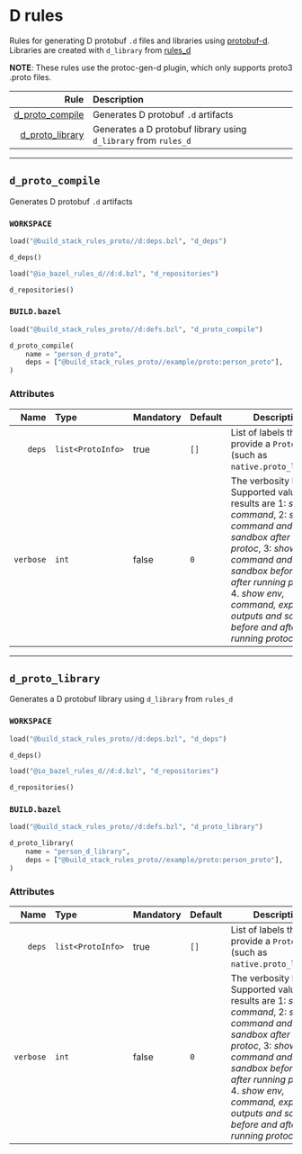 # D rules

Rules for generating D protobuf `.d` files and libraries using [protobuf-d](https://github.com/dcarp/protobuf-d). Libraries are created with `d_library` from [rules_d](https://github.com/bazelbuild/rules_d)

**NOTE**: These rules use the protoc-gen-d plugin, which only supports proto3 .proto files.

| Rule | Description |
| ---: | :--- |
| [d_proto_compile](#d_proto_compile) | Generates D protobuf `.d` artifacts |
| [d_proto_library](#d_proto_library) | Generates a D protobuf library using `d_library` from `rules_d` |

---

## `d_proto_compile`

Generates D protobuf `.d` artifacts

### `WORKSPACE`

```python
load("@build_stack_rules_proto//d:deps.bzl", "d_deps")

d_deps()

load("@io_bazel_rules_d//d:d.bzl", "d_repositories")

d_repositories()
```

### `BUILD.bazel`

```python
load("@build_stack_rules_proto//d:defs.bzl", "d_proto_compile")

d_proto_compile(
    name = "person_d_proto",
    deps = ["@build_stack_rules_proto//example/proto:person_proto"],
)
```

### Attributes

| Name | Type | Mandatory | Default | Description |
| ---: | :--- | --------- | ------- | ----------- |
| `deps` | `list<ProtoInfo>` | true | `[]`    | List of labels that provide a `ProtoInfo` (such as `native.proto_library`)          |
| `verbose` | `int` | false | `0`    | The verbosity level. Supported values and results are 1: *show command*, 2: *show command and sandbox after running protoc*, 3: *show command and sandbox before and after running protoc*, 4. *show env, command, expected outputs and sandbox before and after running protoc*          |

---

## `d_proto_library`

Generates a D protobuf library using `d_library` from `rules_d`

### `WORKSPACE`

```python
load("@build_stack_rules_proto//d:deps.bzl", "d_deps")

d_deps()

load("@io_bazel_rules_d//d:d.bzl", "d_repositories")

d_repositories()
```

### `BUILD.bazel`

```python
load("@build_stack_rules_proto//d:defs.bzl", "d_proto_library")

d_proto_library(
    name = "person_d_library",
    deps = ["@build_stack_rules_proto//example/proto:person_proto"],
)
```

### Attributes

| Name | Type | Mandatory | Default | Description |
| ---: | :--- | --------- | ------- | ----------- |
| `deps` | `list<ProtoInfo>` | true | `[]`    | List of labels that provide a `ProtoInfo` (such as `native.proto_library`)          |
| `verbose` | `int` | false | `0`    | The verbosity level. Supported values and results are 1: *show command*, 2: *show command and sandbox after running protoc*, 3: *show command and sandbox before and after running protoc*, 4. *show env, command, expected outputs and sandbox before and after running protoc*          |
